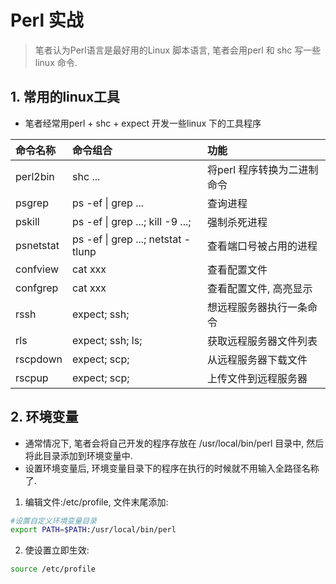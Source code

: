 # Perl 实战
> 笔者认为Perl语言是最好用的Linux 脚本语言, 笔者会用perl 和 shc 写一些linux 命令.


## 1. 常用的linux工具
* 笔者经常用perl + shc + expect 开发一些linux 下的工具程序

| 命令名称 |命令组合 | 功能 |
| :--- |:---- | :---- |
| perl2bin | shc ... | 将perl 程序转换为二进制命令 |
| psgrep | ps -ef \| grep ... | 查询进程 |
| pskill | ps -ef \| grep ...; kill -9 ...; | 强制杀死进程 |
| psnetstat | ps -ef \| grep ...; netstat -tlunp | 查看端口号被占用的进程|
| confview | cat xxx  | 查看配置文件 |
| confgrep | cat xxx | 查看配置文件, 高亮显示 |
| rssh | expect; ssh; | 想远程服务器执行一条命令 |
| rls | expect; ssh; ls; | 获取远程服务器文件列表 | 
| rscpdown | expect; scp; | 从远程服务器下载文件 |
| rscpup | expect; scp; | 上传文件到远程服务器 |


## 2. 环境变量
* 通常情况下, 笔者会将自己开发的程序存放在 /usr/local/bin/perl 目录中, 然后将此目录添加到环境变量中.
* 设置环境变量后, 环境变量目录下的程序在执行的时候就不用输入全路径名称了.



1. 编辑文件:/etc/profile, 文件末尾添加:
```bash
#设置自定义环境变量目录
export PATH=$PATH:/usr/local/bin/perl
```

2. 使设置立即生效: 
```bash
source /etc/profile
```
